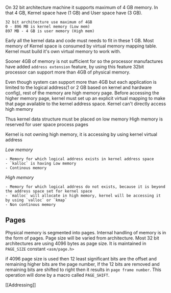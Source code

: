 On 32 bit architecture machine it supports maximum of 4 GB memory. In that 4 GB, Kernel space have (1 GB) and User space have (3 GB).

```
32 bit architecture use maximum of 4GB
0 - 896 MB is kernel memory (Low mem)
897 MB - 4 GB is user memory (High mem)
```


Early all the kernel data and code must needs to fit in these 1 GB. Most memory of Kernel space is consumed by virtual memory mapping table. Kernel must build it's own virtual memory to work with.

Sooner 4GB of memory is not sufficient for so the processor manufactures have added `address extension` feature, by using this feature 32bit processor can support more than 4GB of physical memory.

Even though system can support more than 4GB but each application is limited to the logical address(1 or 2 GB based on kernel and hardware config), rest of the memory are high memory page.  Before accessing the higher memory page, kernel must set up an explicit virtual mapping to make that page available to the kernel address space. Kernel can't directly access high memory

Thus kernel data structure must be placed on low memory
High memory is reserved for user space process pages

Kernel is not owning high memory, it is accessing by using kernel virtual address

*Low memory*

	- Memory for which logical address exists in kernel address space
	- `kalloc` is having Low memory
	- Continous memory

*High memory*

	- Memory for which logical address do not exists, because it is beyond the address space set for kernel space
	- `malloc` will allocate in high memory, kernel will be accessing it by using `valloc` or `kmap`
	- Non continous memory

## Pages

Physical memory is segmented into pages. Internal handling of memory is in the form of pages. Page size will be varied from architecture. Most 32 bit architectures are using 4096 bytes as page size. It is maintained in `PAGE_SIZE`  constant `<asm/page.h>`

if 4096 page size is used then 12 least significant bits are the offset and remaining higher bits are the page number, If the 12 bits are removed and remaining bits are shifted to right then it results in `page frame number`. This operation will done by a macro called `PAGE_SHIFT`.

[[Addressing]]